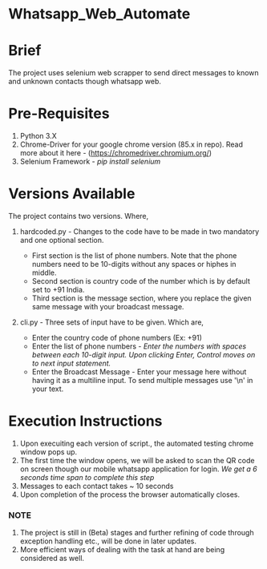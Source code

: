 # Whatsapp_Web_Automate
# Brief
  The project uses selenium web scrapper to send direct messages to known and unknown contacts though whatsapp web.

# Pre-Requisites
  1. Python 3.X
  2. Chrome-Driver for your google chrome version (85.x in repo). Read more about it here - (https://chromedriver.chromium.org/)
  3. Selenium Framework - *pip install selenium*

# Versions Available
  The project contains two versions. Where,
  1. hardcoded.py - Changes to the code have to be made in two mandatory and one optional section. 
     + First section is the list of phone numbers. Note that the phone numbers need to be 10-digits without any spaces or hiphes in middle.
     + Second section is country code of the number which is by default set to +91 India.
     + Third section is the message section, where you replace the given same message with your broadcast message.
    
  2. cli.py - Three sets of input have to be given. Which are,
     + Enter the country code of phone numbers (Ex: +91) 
     + Enter the list of phone numbers - *Enter the numbers with spaces between each 10-digit input. Upon clicking Enter, Control moves on to next input statement.*
     + Enter the Broadcast Message - Enter your message here without having it as a multiline input. To send multiple messages use '\n' in your text.

# Execution Instructions
  1. Upon execuiting each version of script., the automated testing chrome window pops up.
  2. The first time the window opens, we will be asked to scan the QR code on screen though our mobile whatsapp application for login. *We get a 6 seconds time span to complete this step*
  3. Messages to each contact takes ~ 10 seconds
  4. Upon completion of the process the browser automatically closes. 

### NOTE
  1. The project is still in (Beta) stages and further refining of code through exception handling etc., will be done in later updates.
  2. More efficient ways of dealing with the task at hand are being considered as well. 
        
